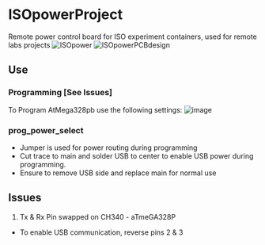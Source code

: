 # ISOpowerProject
 Remote power control board for ISO experiment containers, used for remote labs projects
![ISOpower](https://user-images.githubusercontent.com/97303986/158610534-c0feec4a-f649-47c7-bc71-ae8b51f817a3.png)
![ISOpowerPCBdesign](https://user-images.githubusercontent.com/97303986/158610818-84cbbe2c-e711-4a15-b655-8e105aa62b4e.png)

## Use

### Programming [See Issues]
 To Program AtMega328pb use the following settings:
 ![image](https://user-images.githubusercontent.com/97303986/215501065-3e046d87-5a4b-4112-b600-7a21c6165ee1.png)

 

### prog_power_select

- Jumper is used for power routing during programming
- Cut trace to main and solder USB to center to enable USB power during programming.
- Ensure to remove USB side and replace main for normal use



## Issues

1. Tx & Rx Pin swapped on CH340 - aTmeGA328P
 - To enable USB communication, reverse pins 2 & 3
